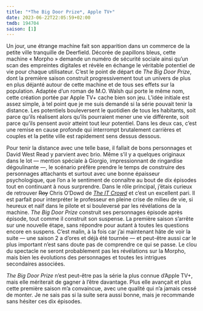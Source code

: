 ```yaml
---
title: "*The Big Door Prize*, Apple TV+"
date: 2023-06-22T22:05:59+02:00
tmdb: 194704 
saison: [1]
---
```


Un jour, une étrange machine fait son apparition dans un commerce de la petite ville tranquille de Deerfield. Décorée de papillons bleus, cette machine « Morpho » demande un numéro de sécurité sociale ainsi qu’un scan des empreintes digitales et révèle en échange le véritable potentiel de vie pour chaque utilisateur. C’est le point de départ de *The Big Door Prize*, dont la première saison construit progressivement tout un univers de plus en plus déjanté autour de cette machine et de tous ses effets sur la population. Adaptée d’un roman de M.O. Walsh qui porte le même nom, cette création portée par Apple TV+ cache bien son jeu. L’idée initiale est assez simple, à tel point que je me suis demandé si la série pouvait tenir la distance. Les potentiels bouleversent le quotidien de tous les habitants, soit parce qu’ils réalisent alors qu’ils pourraient mener une vie différente, soit parce qu’ils pensent avoir atteint tout leur potentiel. Dans les deux cas, c’est une remise en cause profonde qui interrompt brutalement carrières et couples et la petite ville est rapidement sens dessus dessous. 

Pour tenir la distance avec une telle base, il fallait de bons personnages et David West Read y parvient avec brio. Même s’il y a quelques originaux dans le lot — mention spéciale à Giorgio, impressionnant de ringardise dégoulinante —, le scénario préfère prendre le temps de construire des personnages attachants et surtout avec une bonne épaisseur psychologique, que l’on a le sentiment de connaître au bout de dix épisodes tout en continuant à nous surprendre. Dans le rôle principal, j’étais curieux de retrouver ~~Roy~~ Chris O’Dowd de [*The IT Crowd*](https://nicolasfurno.fr/serie/it-crowd-channel-4/) et c’est un excellent pari. Il est parfait pour interpréter le professeur en pleine crise de milieu de vie, si heureux et naïf dans le pilote et si bouleversé par les révélations de la machine. *The Big Door Prize* construit ses personnages épisode après épisode, tout comme il construit son suspense. La première saison s’arrête sur une nouvelle étape, sans répondre pour autant à toutes les questions encore en suspens. C’est malin, à la fois car j’ai maintenant hâte de voir la suite — une saison 2 a d’ores et déjà été tournée — et peut-être aussi car le plus important n’est sans doute pas de comprendre ce qui se passe. Le clou du spectacle ne seront probablement pas les révélations sur la Morpho, mais bien les évolutions des personnages et toutes les intrigues secondaires associées. 

*The Big Door Prize* n’est peut-être pas la série la plus connue d’Apple TV+, mais elle mériterait de gagner à l’être davantage. Plus elle avançait et plus cette première saison m’a convaincue, avec une qualité qui n’a jamais cessé de monter. Je ne sais pas si la suite sera aussi bonne, mais je recommande sans hésiter ces dix épisodes.
